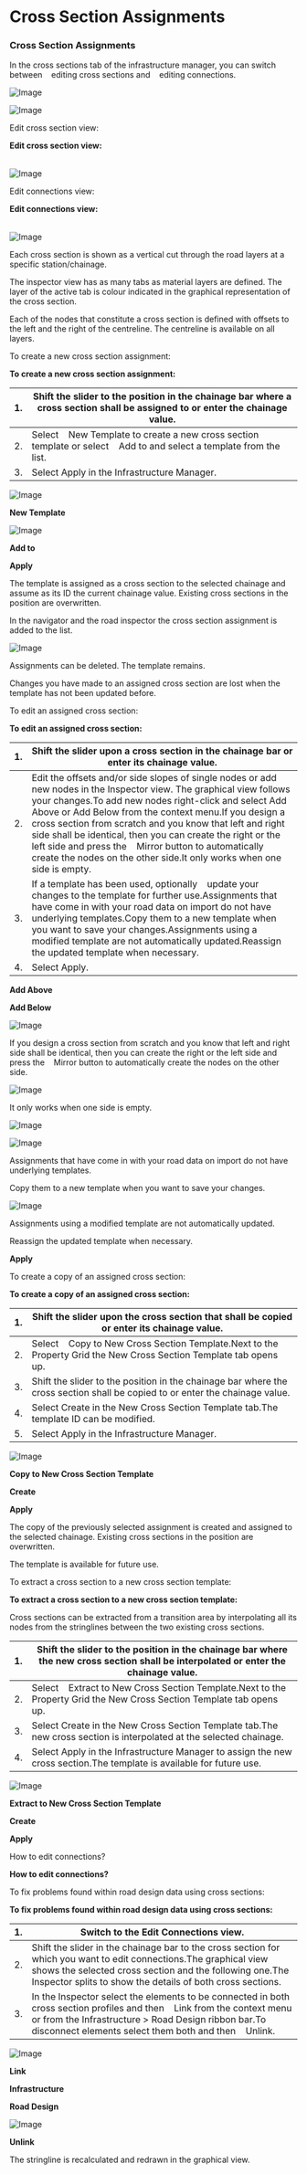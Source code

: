 # Cross Section Assignments

### Cross Section Assignments

In the cross sections tab of the infrastructure manager, you can switch between    editing cross sections and    editing connections.

![Image](graphics/00468659.jpg)

![Image](graphics/00468656.jpg)

Edit cross section view:

**Edit cross section view:**

|  |  |
| --- | --- |

![Image](graphics/00450096.jpg)

Edit connections view:

**Edit connections view:**

|  |  |
| --- | --- |

![Image](graphics/00450084.jpg)

Each cross section is shown as a vertical cut through the road layers at a specific station/chainage.

The inspector view has as many tabs as material layers are defined. The layer of the active tab is colour indicated in the graphical representation of the cross section.

Each of the nodes that constitute a cross section is defined with offsets to the left and the right of the centreline. The centreline is available on all layers.

To create a new cross section assignment:

**To create a new cross section assignment:**

| 1. | Shift the slider to the position in the chainage bar where a cross section shall be assigned to or enter the chainage value. |
| --- | --- |
| 2. | Select    New Template to create a new cross section template or select    Add to and select a template from the list. |
| 3. | Select Apply in the Infrastructure Manager. |

![Image](graphics/00468041.jpg)

**New Template**

![Image](graphics/00466001.jpg)

**Add to**

**Apply**

The template is assigned as a cross section to the selected chainage and assume as its ID the current chainage value. Existing cross sections in the position are overwritten.

In the navigator and the road inspector the cross section assignment is added to the list.

![Image](./data/icons/note.gif)

Assignments can be deleted. The template remains.

Changes you have made to an assigned cross section are lost when the template has not been updated before.

To edit an assigned cross section:

**To edit an assigned cross section:**

| 1. | Shift the slider upon a cross section in the chainage bar or enter its chainage value. |
| --- | --- |
| 2. | Edit the offsets and/or side slopes of single nodes or add new nodes in the Inspector view. The graphical view follows your changes.To add new nodes right-click and select Add Above or Add Below from the context menu.If you design a cross section from scratch and you know that left and right side shall be identical, then you can create the right or the left side and press the    Mirror button to automatically create the nodes on the other side.It only works when one side is empty. |
| 3. | If a template has been used, optionally    update your changes to the template for further use.Assignments that have come in with your road data on import do not have underlying templates.Copy them to a new template when you want to save your changes.Assignments using a modified template are not automatically updated.Reassign the updated template when necessary. |
| 4. | Select Apply. |

**Add Above**

**Add Below**

![Image](./data/icons/note.gif)

If you design a cross section from scratch and you know that left and right side shall be identical, then you can create the right or the left side and press the    Mirror button to automatically create the nodes on the other side.

![Image](graphics/00466130.jpg)

It only works when one side is empty.

![Image](graphics/00468665.jpg)

![Image](./data/icons/note.gif)

Assignments that have come in with your road data on import do not have underlying templates.

Copy them to a new template when you want to save your changes.

![Image](./data/icons/note.gif)

Assignments using a modified template are not automatically updated.

Reassign the updated template when necessary.

**Apply**

To create a copy of an assigned cross section:

**To create a copy of an assigned cross section:**

| 1. | Shift the slider upon the cross section that shall be copied or enter its chainage value. |
| --- | --- |
| 2. | Select    Copy to New Cross Section Template.Next to the Property Grid the New Cross Section Template tab opens up. |
| 3. | Shift the slider to the position in the chainage bar where the cross section shall be copied to or enter the chainage value. |
| 4. | Select Create in the New Cross Section Template tab.The template ID can be modified. |
| 5. | Select Apply in the Infrastructure Manager. |

![Image](graphics/00468653.jpg)

**Copy to New Cross Section Template**

**Create**

**Apply**

The copy of the previously selected assignment is created and assigned to the selected chainage. Existing cross sections in the position are overwritten.

The template is available for future use.

To extract a cross section to a new cross section template:

**To extract a cross section to a new cross section template:**

Cross sections can be extracted from a transition area by interpolating all its nodes from the stringlines between the two existing cross sections.

| 1. | Shift the slider to the position in the chainage bar where the new cross section shall be interpolated or enter the chainage value. |
| --- | --- |
| 2. | Select    Extract to New Cross Section Template.Next to the Property Grid the New Cross Section Template tab opens up. |
| 3. | Select Create in the New Cross Section Template tab.The new cross section is interpolated at the selected chainage. |
| 4. | Select Apply in the Infrastructure Manager to assign the new cross section.The template is available for future use. |

![Image](graphics/00468662.jpg)

**Extract to New Cross Section Template**

**Create**

**Apply**

How to edit connections?

**How to edit connections?**

To fix problems found within road design data using cross sections:

**To fix problems found within road design data using cross sections:**

| 1. | Switch to the Edit Connections view. |
| --- | --- |
| 2. | Shift the slider in the chainage bar to the cross section for which you want to edit connections.The graphical view shows the selected cross section and the following one.The Inspector splits to show the details of both cross sections. |
| 3. | In the Inspector select the elements to be connected in both cross section profiles and then    Link from the context menu or from the Infrastructure > Road Design ribbon bar.To disconnect elements select them both and then    Unlink. |

![Image](graphics/00466316.jpg)

**Link**

**Infrastructure**

**Road Design**

![Image](graphics/00466623.jpg)

**Unlink**

The stringline is recalculated and redrawn in the graphical view.

